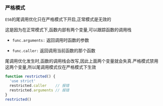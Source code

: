 ### 严格模式
`ES6`的尾调用优化只在严格模式下开启,正常模式是无效的

这是因为在正常模式下,函数内部有两个变量,可以跟踪函数的调用栈

- `func.arguments:` 返回调用时函数的参数

- `func.caller:` 返回调用当前函数的那个函数

尾调用优化发生时,函数的调用栈会改写,因此上面两个变量就会失真.严格模式禁用这两个变量,所以尾调用模式仅在严格模式下生效

```javascript
function restricted() {
  'use strict'
  restricted.caller    // 报错
  restricted.arguments // 报错
}
restricted()
```